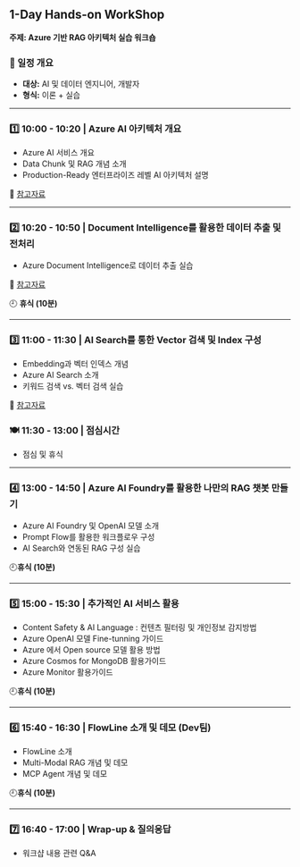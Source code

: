 ## 1-Day Hands-on WorkShop

**주제: Azure 기반 RAG 아키텍처 실습 워크숍**

### 📅 일정 개요

- **대상:** AI 및 데이터 엔지니어, 개발자  
- **형식:** 이론 + 실습  

---

### 1️⃣ 10:00 - 10:20 | Azure AI 아키텍처 개요

- Azure AI 서비스 개요
- Data Chunk 및 RAG 개념 소개  
- Production-Ready 엔터프라이즈 레벨 AI 아키텍처 설명  

🔗 [참고자료](https://breezy-viscount-f8a.notion.site/Azure-AI-1d5a993dcec780778abed732d8038d78?pvs=4)

---

### 2️⃣ 10:20 - 10:50 | Document Intelligence를 활용한 데이터 추출 및 전처리

- Azure Document Intelligence로 데이터 추출 실습

🔗 [참고자료](https://breezy-viscount-f8a.notion.site/Document-Intelligence-1b8a993dcec780d28119efd3eb545ee9)


🕘 **휴식 (10분)**

---

### 3️⃣ 11:00 - 11:30 | AI Search를 통한 Vector 검색 및 Index 구성

- Embedding과 벡터 인덱스 개념  
- Azure AI Search 소개  
- 키워드 검색 vs. 벡터 검색 실습  

🔗 [참고자료](https://breezy-viscount-f8a.notion.site/AI-Search-Vector-Index-1b8a993dcec78008a190faf7beb91057)

### 🍽 11:30 - 13:00 | 점심시간

- 점심 및 휴식  

---

### 4️⃣ 13:00 - 14:50 | Azure AI Foundry를 활용한 나만의 RAG 챗봇 만들기

- Azure AI Foundry 및 OpenAI 모델 소개  
- Prompt Flow를 활용한 워크플로우 구성  
- AI Search와 연동된 RAG 구성 실습  

🕘**휴식 (10분)**

---

### 5️⃣ 15:00 - 15:30 | 추가적인 AI 서비스 활용

- Content Safety & AI Language : 컨텐츠 필터링 및 개인정보 감지방법
- Azure OpenAI 모델 Fine-tunning 가이드
- Azure 에서 Open source 모델 활용 방법
- Azure Cosmos for MongoDB 활용가이드
- Azure Monitor 활용가이드 

🕘**휴식 (10분)**

---

### 6️⃣ 15:40 - 16:30 | FlowLine 소개 및 데모 (Dev팀)

- FlowLine 소개
- Multi-Modal RAG 개념 및 데모
- MCP Agent 개념 및 데모

🕘**휴식 (10분)**

---

### 7️⃣ 16:40 - 17:00 | Wrap-up & 질의응답

- 워크샵 내용 관련 Q&A
